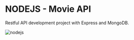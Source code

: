 # NODEJS - Movie API

Restful API development project with Express and MongoDB.

![nodejs](https://proxy.duckduckgo.com/iur/?f=1&image_host=http%3A%2F%2Fpoiemaweb.com%2Fimg%2Fsocketio-logo.png&u=https://poiemaweb.com/img/socketio-logo.png)
